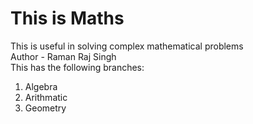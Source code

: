 # This is Maths
This is useful in solving complex mathematical problems
<br>
Author - Raman Raj Singh
<br>
This has the following branches:
<ol>
  <li>Algebra</li>
  <li>Arithmatic</li>
  <li>Geometry</li>
</ol>
